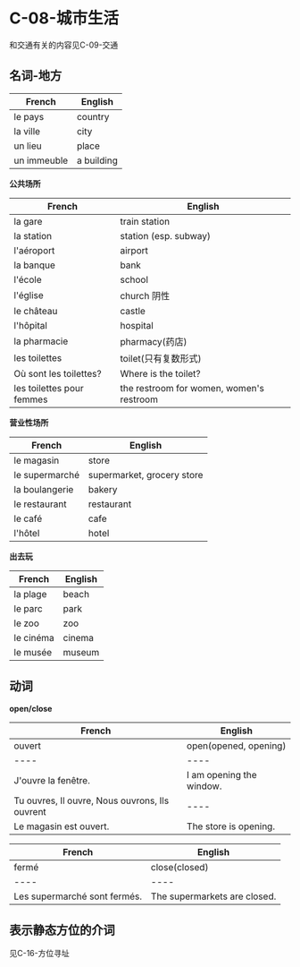 # C-08-城市生活

和交通有关的内容见C-09-交通

## 名词-地方

French | English
---- | ----
le pays | country
la ville | city
un lieu | place
un immeuble | a building

**公共场所**

French | English
---- | ----
la gare | train station
la station | station (esp. subway)
l'aéroport | airport
la banque | bank
l'école | school
l'église | church 阴性
le château | castle
l'hôpital | hospital
la pharmacie | pharmacy(药店)
les toilettes | toilet(只有复数形式)
Où sont les toilettes? | Where is the toilet?
les toilettes pour femmes | the restroom for women, women's restroom

**营业性场所**

French | English
---- | ----
le magasin | store
le supermarché | supermarket, grocery store
la boulangerie | bakery
le restaurant | restaurant
le café | cafe
l'hôtel | hotel

**出去玩**

French | English
---- | ----
la plage | beach
le parc | park
le zoo | zoo
le cinéma | cinema
le musée | museum


## 动词

**open/close**

French | English
---- | ----
ouvert | open(opened, opening)
---- | ----
J'ouvre la fenêtre. | I am opening the window.
Tu ouvres, Il ouvre, Nous ouvrons, Ils ouvrent | ----
Le magasin est ouvert. | The store is opening.

French | English
---- | ----
fermé | close(closed)
---- | ----
Les supermarché sont fermés. | The supermarkets are closed.


## 表示静态方位的介词

见C-16-方位寻址



